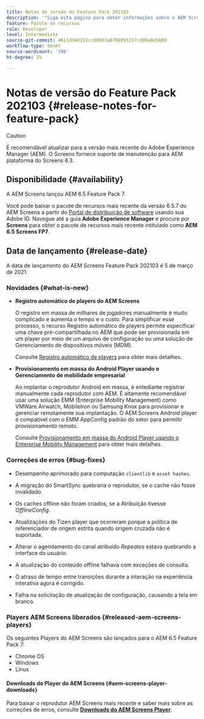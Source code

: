 ```yaml
---
title: Notas de versão do Feature Pack 202103
description: '"Siga esta página para obter informações sobre o AEM Screens Feature Pack 202103 lançado em 05 de março de 2021."'
feature: Pacote de recursos
role: Developer
level: Intermediate
source-git-commit: 4611dd40153ccd09d3a0796093157cd09a8e5b80
workflow-type: tm+mt
source-wordcount: '396'
ht-degree: 2%

---
```



# Notas de versão do Feature Pack 202103 {#release-notes-for-feature-pack}

>[!CAUTION]
>É recomendável atualizar para a versão mais recente do Adobe Experience Manager (AEM). O Screens fornece suporte de manutenção para AEM plataforma do Screens 6.3.

## Disponibilidade {#availability}

A AEM Screens lançou AEM 6.5 Feature Pack 7.

Você pode baixar o pacote de recursos mais recente da versão 6.5.7 do AEM Screens a partir do [Portal de distribuição de software](https://experience.adobe.com/#/downloads/content/software-distribution/en/aem.html) usando sua Adobe ID. Navegue até a guia **Adobe Experience Manager** e procure por **Screens** para obter o pacote de recursos mais recente intitulado como **AEM 6.5 Screens FP7**.

## Data de lançamento {#release-date}

A data de lançamento do AEM Screens Feature Pack 202103 é 5 de março de 2021.

### Novidades {#what-is-new}

* **Registro automático de players do AEM Screens**

   O registro em massa de milhares de jogadores manualmente é muito complicado e aumenta o tempo e o custo. Para simplificar esse processo, o recurso Registro automático de players permite especificar uma chave pré-compartilhada no AEM que pode ser provisionada em um player por meio de um arquivo de configuração ou uma solução de Gerenciamento de dispositivos móveis (MDM).

   Consulte [Registro automático de players](/help/user-guide/auto-registration-players.md) para obter mais detalhes.


* **Provisionamento em massa do Android Player usando o Gerenciamento de mobilidade empresarial**

   Ao implantar o reprodutor Android em massa, é entediante registrar manualmente cada reprodutor com AEM. É altamente recomendável usar uma solução EMM (Enterprise Mobility Management) como VMWare Airwatch, MobileIron ou Samsung Knox para provisionar e gerenciar remotamente sua implantação. O AEM Screens Android player é compatível com o EMM AppConfig padrão do setor para permitir provisionamento remoto.

   Consulte [Provisionamento em massa do Android Player usando o Enterprise Mobility Management](/help/user-guide/implementing-android-player.md#implementation) para obter mais detalhes.


### Correções de erros {#bug-fixes}

* Desempenho aprimorado para computação `clientlib` e `asset hashes`.

* A migração do SmartSync quebraria o reprodutor, se o cache não fosse invalidado.

* Os caches offline não foram criados, se a Atribuição tivesse *OfflineConfig*.

* Atualizações do Tizen player que ocorreram porque a política de referenciador de origem estrita quando origem cruzada não é suportada.

* Alterar o agendamento do canal atribuído *Repeates* estava quebrando a interface do usuário.

* A atualização do conteúdo offline falhava com exceções de consulta.

* O atraso de tempo entre transições durante a interação na experiência interativa agora é corrigido.

* Falha na solicitação de atualização de configuração, causando a tela em branco.

### Players AEM Screens liberados {#released-aem-screens-players}

Os seguintes Players do AEM Screens são lançados para o AEM 6.5 Feature Pack 7:

* Chrome OS
* Windows
* Linux

#### Downloads do Player do AEM Screens {#aem-screens-player-downloads}

Para baixar o reprodutor AEM Screens mais recente e saber mais sobre as correções de erros, consulte **[Downloads do AEM Screens Player](https://download.macromedia.com/screens/index.html)**.

